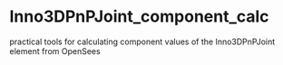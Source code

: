 # Inno3DPnPJoint_component_calc
practical tools for calculating component values of the Inno3DPnPJoint element from OpenSees
